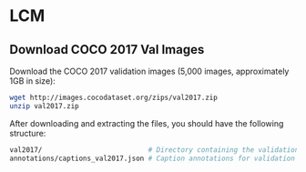 # LCM
## Download COCO 2017 Val Images

Download the COCO 2017 validation images (5,000 images, approximately 1GB in size):

```bash
wget http://images.cocodataset.org/zips/val2017.zip
unzip val2017.zip
```

After downloading and extracting the files, you should have the following structure:
```bash
val2017/                          # Directory containing the validation images
annotations/captions_val2017.json # Caption annotations for validation images
```